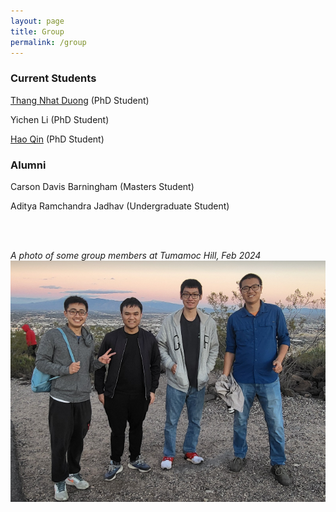 ```yaml
---
layout: page
title: Group
permalink: /group
---
```


### Current Students
[Thang Nhat Duong](duongnhatthang.github.io) (PhD Student)

Yichen Li (PhD Student) 

[Hao Qin](https://mjolnirt.github.io/) (PhD Student)

### Alumni 
Carson Davis Barningham (Masters Student)

Aditya Ramchandra Jadhav (Undergraduate Student)
  
<br>
<br>

*A photo of some group members at Tumamoc Hill, Feb 2024*
![group photo](group_photo_2024_02.png)

